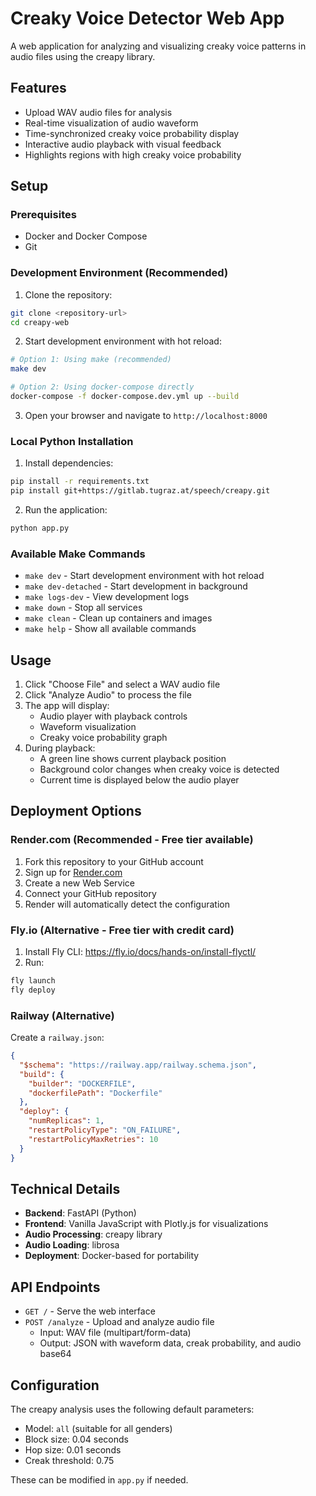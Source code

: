 # Creaky Voice Detector Web App

A web application for analyzing and visualizing creaky voice patterns in audio files using the creapy library.

## Features

- Upload WAV audio files for analysis
- Real-time visualization of audio waveform
- Time-synchronized creaky voice probability display
- Interactive audio playback with visual feedback
- Highlights regions with high creaky voice probability

## Setup

### Prerequisites

- Docker and Docker Compose
- Git

### Development Environment (Recommended)

1. Clone the repository:
```bash
git clone <repository-url>
cd creapy-web
```

2. Start development environment with hot reload:
```bash
# Option 1: Using make (recommended)
make dev

# Option 2: Using docker-compose directly
docker-compose -f docker-compose.dev.yml up --build
```

3. Open your browser and navigate to `http://localhost:8000`

### Local Python Installation

1. Install dependencies:
```bash
pip install -r requirements.txt
pip install git+https://gitlab.tugraz.at/speech/creapy.git
```

2. Run the application:
```bash
python app.py
```

### Available Make Commands

- `make dev` - Start development environment with hot reload
- `make dev-detached` - Start development in background
- `make logs-dev` - View development logs
- `make down` - Stop all services
- `make clean` - Clean up containers and images
- `make help` - Show all available commands

## Usage

1. Click "Choose File" and select a WAV audio file
2. Click "Analyze Audio" to process the file
3. The app will display:
   - Audio player with playback controls
   - Waveform visualization
   - Creaky voice probability graph
4. During playback:
   - A green line shows current playback position
   - Background color changes when creaky voice is detected
   - Current time is displayed below the audio player

## Deployment Options

### Render.com (Recommended - Free tier available)

1. Fork this repository to your GitHub account
2. Sign up for [Render.com](https://render.com)
3. Create a new Web Service
4. Connect your GitHub repository
5. Render will automatically detect the configuration

### Fly.io (Alternative - Free tier with credit card)

1. Install Fly CLI: https://fly.io/docs/hands-on/install-flyctl/
2. Run:
```bash
fly launch
fly deploy
```

### Railway (Alternative)

Create a `railway.json`:
```json
{
  "$schema": "https://railway.app/railway.schema.json",
  "build": {
    "builder": "DOCKERFILE",
    "dockerfilePath": "Dockerfile"
  },
  "deploy": {
    "numReplicas": 1,
    "restartPolicyType": "ON_FAILURE",
    "restartPolicyMaxRetries": 10
  }
}
```

## Technical Details

- **Backend**: FastAPI (Python)
- **Frontend**: Vanilla JavaScript with Plotly.js for visualizations
- **Audio Processing**: creapy library
- **Audio Loading**: librosa
- **Deployment**: Docker-based for portability

## API Endpoints

- `GET /` - Serve the web interface
- `POST /analyze` - Upload and analyze audio file
  - Input: WAV file (multipart/form-data)
  - Output: JSON with waveform data, creak probability, and audio base64

## Configuration

The creapy analysis uses the following default parameters:
- Model: `all` (suitable for all genders)
- Block size: 0.04 seconds
- Hop size: 0.01 seconds
- Creak threshold: 0.75

These can be modified in `app.py` if needed.